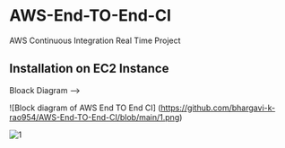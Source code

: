 # AWS-End-TO-End-CI
AWS Continuous Integration Real Time Project

## Installation on EC2 Instance

Bloack Diagram -->

![Block diagram of AWS End TO End CI] (https://github.com/bhargavi-k-rao954/AWS-End-TO-End-CI/blob/main/1.png)


![1](https://github.com/bhargavi-k-rao954/AWS-End-TO-End-CI/assets/155810773/8f41020d-0dab-4700-873b-d086d1058937)
